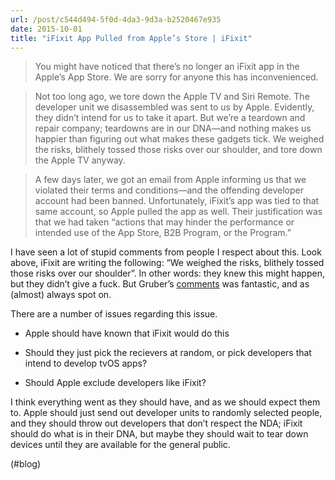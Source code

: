 ```yaml
---
url: /post/c544d494-5f0d-4da3-9d3a-b2520467e935
date: 2015-10-01
title: "iFixit App Pulled from Apple’s Store | iFixit"
---
```


> You might have noticed that there’s no longer an iFixit app in the Apple’s App Store. We are sorry for anyone this has inconvenienced.

    

> Not too long ago, we tore down the Apple TV and Siri Remote. The developer unit we disassembled was sent to us by Apple. Evidently, they didn’t intend for us to take it apart. But we’re a teardown and repair company; teardowns are in our DNA—and nothing makes us happier than figuring out what makes these gadgets tick. We weighed the risks, blithely tossed those risks over our shoulder, and tore down the Apple TV anyway.

    

> A few days later, we got an email from Apple informing us that we violated their terms and conditions—and the offending developer account had been banned. Unfortunately, iFixit’s app was tied to that same account, so Apple pulled the app as well. Their justification was that we had taken “actions that may hinder the performance or intended use of the App Store, B2B Program, or the Program.” 



I have seen a lot of stupid comments from people I respect about this. Look above, iFixit are writing the following: &#8220;We weighed the risks, blithely tossed those risks over our shoulder&#8221;. In other words: they knew this might happen, but they didn&#8217;t give a fuck. But Gruber&#8217;s [comments][1] was fantastic, and as (almost) always spot on.



There are a number of issues regarding this issue.



  * Apple should have known that iFixit would do this

  * Should they just pick the recievers at random, or pick developers that intend to develop tvOS apps? 

  * Should Apple exclude developers like iFixit? 



I think everything went as they should have, and as we should expect them to. Apple should just send out developer units to randomly selected people, and they should throw out developers that don&#8217;t respect the NDA; iFixit should do what is in their DNA, but maybe they should wait to tear down devices until they are available for the general public.



(#blog)



 [1]: http://daringfireball.net/linked/2015/09/30/evidently